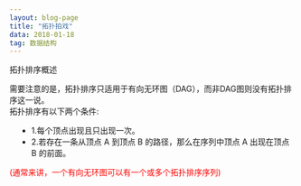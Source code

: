 ```yaml
---
layout: blog-page
title: "拓扑拍戏"
data: 2018-01-18
tag: 数据结构
---
```

<p class="h1">拓扑排序概述</p>
需要注意的是，拓扑排序只适用于有向无环图（DAG），而非DAG图则没有拓扑排序这一说。<br>
拓扑排序有以下两个条件:<br>
<ul style="margin-left:15px;">
<li>1.每个顶点出现且只出现一次。</li>
<li>2.若存在一条从顶点 A 到顶点 B 的路径，那么在序列中顶点 A 出现在顶点 B 的前面。</li>
</ul>
<p style="color:red">(通常来讲，一个有向无环图可以有一个或多个拓扑排序序列)</p>